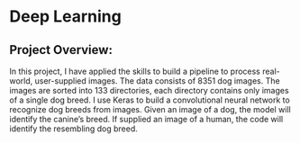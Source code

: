 # Deep Learning
 
## Project Overview:
In this project, I have applied the skills to build a pipeline to process real-world, user-supplied images.
The data consists of 8351 dog images. The images are sorted into 133 directories, each directory contains only images of a single dog breed.
I use Keras to build a convolutional neural network to recognize dog breeds from images. Given an image of a dog, the model will identify the canine’s breed. If supplied an image of a human, the code will identify the resembling dog breed. 


